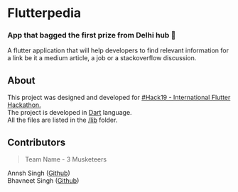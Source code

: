# Flutterpedia
### App that bagged the first prize from Delhi hub :tada:

A flutter application that will help developers to find relevant information for a link be it a medium article, a job or a stackoverflow discussion.

## About
This project was designed and developed for [#Hack19 - International Flutter Hackathon.](https://flutterhackathon.com)</br> 
The project is developed in [Dart](https://www.dartlang.org/) language.</br>
All the files are listed in the [/lib](https://github.com/annshsingh/flutterpedia/tree/master/lib) folder.</br>

## Contributors
>Team Name - 3 Musketeers

Annsh Singh ([Github](https://github.com/annshsingh)) </br>
Bhavneet Singh ([Github](https://github.com/singhbhavneet))

